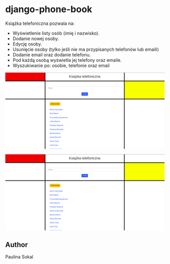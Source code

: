 # django-phone-book
Książka telefoniczna pozwala na:
* Wyświetlenie listy osób (imię i nazwisko).
* Dodanie nowej osoby.
* Edycję osoby.
* Usunięcie osoby (tylko jeśli nie ma przypisanych telefonów lub emaili)
* Dodanie email oraz dodanie telefonu.
* Pod każdą osobą wyświetla jej telefony oraz emaile.
* Wyszukiwanie po: osobie, telefonie oraz email

 ![](./phone_book_app/static/images/Screenshot1.png)
 
 
 
 ![](./phone_book_app/static/images/Screenshot1.png)


## Author
Paulina Sokal

